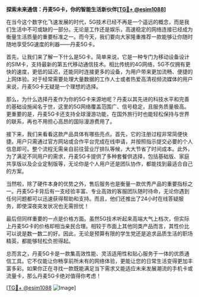 **探索未来通信：丹麦5G卡，你的智能生活新伙伴[[TG💪+ @esim1088](https://t.me/s/esim1088)]**

在当今这个数字化飞速发展的时代，5G技术已经不再是一个遥远的概念，而是我们生活中不可或缺的一部分。无论是工作还是娱乐，高速稳定的网络连接已经成为衡量生活质量的重要标准之一。而今天，我们要向大家隆重推荐一款能够让你随时随地享受5G速度的利器——丹麦5G卡。

首先，让我们来了解一下什么是5G卡。简单来说，它是一种专门为移动设备设计的SIM卡，支持最新的第五代移动通信技术。相比传统的4G网络，5G不仅拥有更快的速度，更低的延迟，还能同时连接更多的设备，为用户带来更加流畅、便捷的上网体验。对于经常需要处理大量数据的工作人士或者热爱高清视频流媒体的用户来说，丹麦5G卡无疑是一个理想的选择。

那么，为什么选择丹麦作为你的5G卡来源地呢？丹麦以其先进的科技水平和完善的基础设施闻名于世，这里的5G网络覆盖范围广、信号稳定，且服务质量极高。更重要的是，丹麦5G卡还支持全球漫游功能，在国外旅行时也能轻松保持与世界的联系，再也不用担心高昂的国际漫游费用了。

接下来，我们来看看这款产品具体有哪些亮点。首先，它的注册过程非常简便快捷。用户只需通过官方网站或合作平台完成在线申请，并按照指示提交必要的个人信息即可。整个流程无需亲自前往营业厅排队等候，大大节省了时间成本。此外，为了满足不同用户的需求，丹麦5G卡提供了多种套餐供选择，包括基础版、家庭共享版以及企业定制版等，无论你是个人用户还是团队协作，都能找到最适合自己的方案。

当然啦，除了硬件本身的优势之外，售后服务也是衡量一款优秀产品的重要指标之一。丹麦5G卡背后有一支经验丰富、专业高效的客服团队随时待命，无论你遇到任何问题都可以迅速获得帮助和支持。而且，他们还推出了24小时在线答疑服务，即使深夜突发状况也无需担忧！

最后但同样重要的一点是价格方面。虽然5G技术听起来高端大气上档次，但实际上丹麦5G卡的价格却相当亲民合理。相较于市面上其他同类产品而言，其性价比可以说是数一数二的好。因此，无论是预算有限的学生党还是追求品质生活的职场精英，都能够轻松负担得起。

总而言之，丹麦5G卡是一款集高效性能、灵活适用性和贴心服务于一体的优质通信工具。它不仅能让你畅享前所未有的网络体验，更能让您的日常生活变得更加丰富多彩。如果你正在寻找一款既能满足当下需求又能适应未来发展潮流的手机卡或流量卡，那么丹麦5G卡绝对值得你考虑！

[[TG💪+ @esim1088](https://t.me/s/esim1088) ![Image](https://i.postimg.cc/4NQfJmqS/Snipaste-2025-05-13-00-14-12.png)]